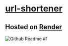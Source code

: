 # [url-shortener](https://url-shortener-tdy0.onrender.com/)

## Hosted on [Render](https://dashboard.render.com/)

![Github Readme #1](https://github.com/iamalipe/url-shortener/assets/24852420/4e08cf68-7c41-4b48-850d-d3c5a76ced87)
